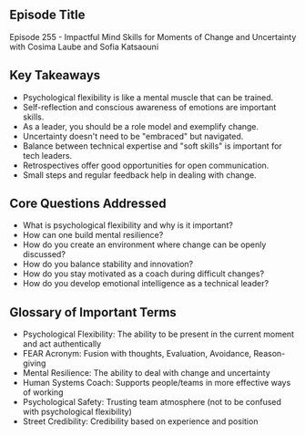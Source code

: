 ## Episode Title
Episode 255 - Impactful Mind Skills for Moments of Change and Uncertainty with Cosima Laube and Sofia Katsaouni

## Key Takeaways
- Psychological flexibility is like a mental muscle that can be trained.
- Self-reflection and conscious awareness of emotions are important skills.
- As a leader, you should be a role model and exemplify change.
- Uncertainty doesn't need to be "embraced" but navigated.
- Balance between technical expertise and "soft skills" is important for tech leaders.
- Retrospectives offer good opportunities for open communication.
- Small steps and regular feedback help in dealing with change.

## Core Questions Addressed
- What is psychological flexibility and why is it important?
- How can one build mental resilience?
- How do you create an environment where change can be openly discussed?
- How do you balance stability and innovation?
- How do you stay motivated as a coach during difficult changes?
- How do you develop emotional intelligence as a technical leader?

## Glossary of Important Terms
- Psychological Flexibility: The ability to be present in the current moment and act authentically
- FEAR Acronym: Fusion with thoughts, Evaluation, Avoidance, Reason-giving
- Mental Resilience: The ability to deal with change and uncertainty
- Human Systems Coach: Supports people/teams in more effective ways of working
- Psychological Safety: Trusting team atmosphere (not to be confused with psychological flexibility)
- Street Credibility: Credibility based on experience and position
